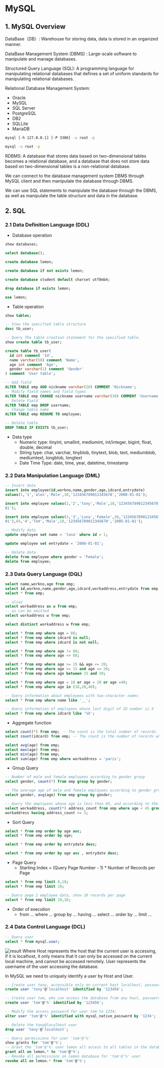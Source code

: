 # MySQL

## 1. MySQL Overview
DataBase（DB）: Warehouse for storing data, data is stored in an organized manner.

DataBase Management System (DBMS) : Large-scale software to manipulate and manage databases.

Structured Query Language (SQL): A programming language for manipulating relational databases that defines a set of uniform standards for manipulating relational databases.

Relational Database Management System:
 - Oracle
 - MySQL
 - SQL Server
 - PostgreSQL
 - DB2
 - SQLLite
 - MariaDB

```bash
mysql [-h 127.0.0.1] [-P 3306] -u root -p

mysql -u root -p
```

RDBMS:
A database that stores data based on two-dimensional tables becomes a relational database, and a database that does not store data based on two-dimensional tables is a non-relational database.

We can connect to the database management system DBMS through MySQL client and then manipulate the database through DBMS. 

We can use SQL statements to manipulate the database through the DBMS, as well as manipulate the table structure and data in the database.

## 2. SQL
### 2.1 Data Definition Language (DDL)
 - Database operation
```sql
show databases;

select database();

create database lemon;

create database if not exists lemon;

create database student default charset utf8mb4;

drop database if exists lemon;

use lemon;
```
 - Table operation
```sql
show tables;

-- View the specified table structure
desc tb_user;

-- Query The table creation statement for the specified table.
show create table tb_user;

create table tb_user(
  id int comment 'Id',
  name varchar(50) comment 'Name',
  age int comment 'Age',
  gender varchar(1) comment 'Gender'
) comment 'User table';

-- Add field
ALTER TABLE emp ADD nickname varchar(20) COMMENT 'Nickname';
-- Modify field names and field types
ALTER TABLE emp CHANGE nickname username varchar(30) COMMENT 'Username';
-- Delete Field
ALTER TABLE emp DROP username;
-- Change table name
ALTER TABLE emp RENAME TO employee;

-- Delete table
DROP TABLE IF EXISTS tb_user;
```
 - Data type
   - Numeric type: tinyint, smallint, mediumint, int/integer, bigint, float, double, decimal
   - String type: char, varchar, tinyblob, tinytext, blob, text, mediumblob, mediumtext, longblob, longtext
   - Date Time Type: date, time, year, datetime, timestamp
### 2.2 Data Manipulation Language (DML)
```sql
-- Insert data
insert into employee(id,workno,name,gender,age,idcard,entrydate)
values(1,'1','alex','Male',10,'123456789012345678','2000-01-01');

insert into employee values(2,'2','tony','Male',18,'123456789012345670','2005-01-
01');

insert into employee values(3,'3','Luna','Female',38,'123456789012345670','2005-01-
01'),(4,'4','Tom','Male',18,'123456789012345670','2005-01-01');

-- Modify data
update employee set name = 'luna' where id = 1;

update employee set entrydate = '2008-01-01';

-- Delete data
delete from employee where gender = 'Female';
delete from employee;
```
### 2.3 Data Query Language (DQL)
```sql
select name,workno,age from emp;
select id,workno,name,gender,age,idcard,workaddress,entrydate from emp;
select * from emp;

-- alias
select workaddress as w from emp;
-- as can be omitted
select workaddress w from emp;

select distinct workaddress w from emp;

select * from emp where age = 88;
select * from emp where idcard is null;
select * from emp where idcard is not null;

select * from emp where age != 88;
select * from emp where age <> 88;

select * from emp where age >= 15 && age <= 20;
select * from emp where age >= 15 and age <= 20;
select * from emp where age between 15 and 20;

select * from emp where age = 18 or age = 20 or age =40;
select * from emp where age in (18,20,40);

-- Query information about employees with two-character names
select * from emp where name like '__';

-- Query information of employees whose last digit of ID number is X
select * from emp where idcard like '%X';
```
 - Aggregate function
```sql
select count(*) from emp; -- The count is the total number of records.
select count(idcard) from emp; -- The count is the number of records where the idcard field is not null.

select avg(age) from emp;
select max(age) from emp;
select min(age) from emp;
select sum(age) from emp where workaddress = 'paris';
```
 - Group Query
```sql
-- Number of male and female employees according to gender group
select gender, count(*) from emp group by gender;

-- The average age of male and female employees according to gender grouping.
select gender, avg(age) from emp group by gender;

-- Query the employees whose age is less than 45, and according to the grouping of work addresses, get the work addresses with the number of employees greater than or equal to 3.
select workaddress, count(*) address_count from emp where age < 45 group by
workaddress having address_count >= 3;
```
 - Sort Query
```sql
select * from emp order by age asc;
select * from emp order by age;

select * from emp order by entrydate desc;

select * from emp order by age asc , entrydate desc;
```
 - Page Query
   - Starting Index = (Query Page Number - 1) * Number of Records per Page
```sql
select * from emp limit 0,10;
select * from emp limit 10;

-- Query page 2 employee data, show 10 records per page
select * from emp limit 10,10;
```
 - Order of execution
   - from ... where ... group by ... having ... select ... order by ... limit ...

### 2.4 Data Control Language (DCL)
```sql
-- Query user
select * from mysql.user;
```
![result](./image/01.png)
Where Host represents the host that the current user is accessing, if it is localhost, it only means that it can only be accessed on the current local machine, and cannot be accessed remotely. User represents the username of the user accessing the database.

In MySQL we need to uniquely identify a user by Host and User.

```sql
-- Create user tony, accessible only on current host localhost, password 123456.
create user 'tony'@'localhost' identified by '123456'; 

-- Create user tom, who can access the database from any host, password 123456.
create user 'tom'@'%' identified by '123456'; 

-- Modify the access password for user tom to 1234;
alter user 'tom'@'%' identified with mysql_native_password by '1234'; 

-- Delete the tony@localhost user
drop user 'tony'@'localhost';
```

```sql
-- Query permissions for user 'tom'@'%'
show grants for 'tom'@'%'; 
-- Grant the 'tom'@'%' user lemon all access to all tables in the database.
grant all on lemon.* to 'tom'@'%'; 
-- Revoke all permissions on lemon database for 'tom'@'%' user
revoke all on lemon.* from 'tom'@'%';
```
